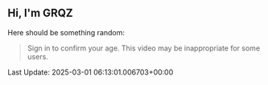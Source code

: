 ## Hi, I'm GRQZ
Here should be something random:  
> Sign in to confirm your age. This video may be inappropriate for some users.


Last Update: 2025-03-01 06:13:01.006703+00:00
